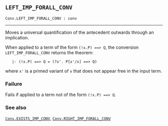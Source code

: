 ## `LEFT_IMP_FORALL_CONV`

``` hol4
Conv.LEFT_IMP_FORALL_CONV : conv
```

------------------------------------------------------------------------

Moves a universal quantification of the antecedent outwards through an
implication.

When applied to a term of the form `(!x.P) ==> Q`, the conversion
`LEFT_IMP_FORALL_CONV` returns the theorem:

``` hol4
   |- (!x.P) ==> Q = (?x'. P[x'/x] ==> Q)
```

where `x'` is a primed variant of `x` that does not appear free in the
input term.

### Failure

Fails if applied to a term not of the form `(!x.P) ==> Q`.

### See also

[`Conv.EXISTS_IMP_CONV`](#Conv.EXISTS_IMP_CONV),
[`Conv.RIGHT_IMP_FORALL_CONV`](#Conv.RIGHT_IMP_FORALL_CONV)
